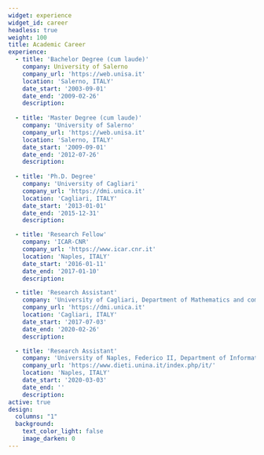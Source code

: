 ```yaml
---
widget: experience
widget_id: career
headless: true
weight: 100
title: Academic Career
experience:
  - title: 'Bachelor Degree (cum laude)'
    company: University of Salerno
    company_url: 'https://web.unisa.it'
    location: 'Salerno, ITALY'
    date_start: '2003-09-01'
    date_end: '2009-02-26'
    description:
        
  - title: 'Master Degree (cum laude)'
    company: 'University of Salerno'
    company_url: 'https://web.unisa.it'
    location: 'Salerno, ITALY'
    date_start: '2009-09-01'
    date_end: '2012-07-26'
    description:
    
  - title: 'Ph.D. Degree'
    company: 'University of Cagliari'
    company_url: 'https://dmi.unica.it'
    location: 'Cagliari, ITALY'
    date_start: '2013-01-01'
    date_end: '2015-12-31'
    description:

  - title: 'Research Fellow'
    company: 'ICAR-CNR'
    company_url: 'https://www.icar.cnr.it'
    location: 'Naples, ITALY'
    date_start: '2016-01-11'
    date_end: '2017-01-10'
    description: 

  - title: 'Research Assistant'
    company: 'University of Cagliari, Department of Mathematics and computer Sciences'
    company_url: 'https://dmi.unica.it'
    location: 'Cagliari, ITALY'
    date_start: '2017-07-03'
    date_end: '2020-02-26'
    description: 

  - title: 'Research Assistant'
    company: 'University of Naples, Federico II, Department of Information Technology and electrical Engineering'
    company_url: 'https://www.dieti.unina.it/index.php/it/'
    location: 'Naples, ITALY'
    date_start: '2020-03-03'
    date_end: ''
    description:
active: true
design:
  columns: "1"
  background:
    text_color_light: false
    image_darken: 0
---
```

